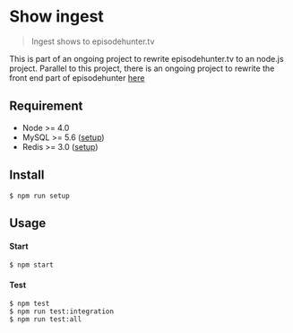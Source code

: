 # Show ingest

> Ingest shows to episodehunter.tv

This is part of an ongoing project to rewrite episodehunter.tv to an node.js project.
Parallel to this project, there is an ongoing project to rewrite the front end part of episodehunter [here](https://github.com/tjoskar/episodehunter.tv)

## Requirement
- Node >= 4.0
- MySQL >= 5.6 ([setup](https://github.com/tjoskar/episodehunter-api))
- Redis >= 3.0 ([setup](https://github.com/tjoskar/episodehunter-api))

## Install
```
$ npm run setup
```

## Usage
#### Start
```
$ npm start
```

#### Test
```
$ npm test
$ npm run test:integration
$ npm run test:all
```
